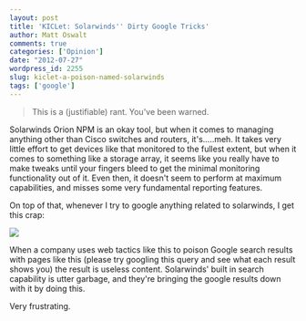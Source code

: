 ```yaml
---
layout: post
title: 'KICLet: Solarwinds'' Dirty Google Tricks'
author: Matt Oswalt
comments: true
categories: ['Opinion']
date: "2012-07-27"
wordpress_id: 2255
slug: kiclet-a-poison-named-solarwinds
tags: ['google']
---
```



> This is a (justifiable) rant. You've been warned.

Solarwinds Orion NPM is an okay tool, but when it comes to managing anything other than Cisco switches and routers, it's.....meh. It takes very little effort to get devices like that monitored to the fullest extent, but when it comes to something like a storage array, it seems like you really have to make tweaks until your fingers bleed to get the minimal monitoring functionality out of it. Even then, it doesn't seem to perform at maximum capabilities, and misses some very fundamental reporting features.

On top of that, whenever I try to google anything related to solarwinds, I get this crap:

[![](assets/2012/07/google.png)](assets/2012/07/google.png)

When a company uses web tactics like this to poison Google search results with pages like this (please try googling this query and see what each result shows you) the result is useless content. Solarwinds' built in search capability is utter garbage, and they're bringing the google results down with it by doing this.

Very frustrating.
